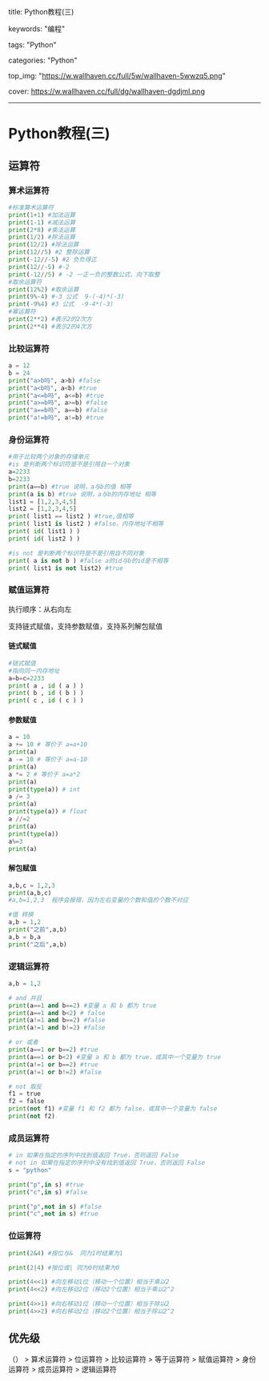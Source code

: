 title: Python教程(三)

keywords: "编程"

tags: "Python"

categories: "Python"

top_img:  "https://w.wallhaven.cc/full/5w/wallhaven-5wwzq5.png"

cover: https://w.wallhaven.cc/full/dg/wallhaven-dgdjml.png

---



# Python教程(三)

## 运算符

### 算术运算符

```python
#标准算术运算符
print(1+1) #加法运算
print(1-1) #减法运算
print(2*8) #乘法运算
print(1/2) #除法运算
print(12/2) #除法运算
print(12//5) #2 整除运算
print(-12//-5) #2 负负得正
print(12//-5) #-2
print(-12//5) # -2 一正一负的整数公式，向下取整
#取余运算符
print(12%2) #取余运算
print(9%-4) #-3 公式  9-(-4)*(-3)
print(-9%4) #3 公式  -9-4*(-3) 
#幂运算符
print(2**2) #表示2的2次方
print(2**4) #表示2的4次方


```

### 比较运算符

```python
a = 12
b = 24
print("a>b吗", a>b) #false
print("a<b吗", a<b) #true
print("a<=b吗", a<=b) #true
print("a>=b吗", a>=b) #false
print("a==b吗", a==b) #false
print("a!=b吗", a!=b) #true
```

### 身份运算符

```python
#用于比较两个对象的存储单元
#is 是判断两个标识符是不是引用自一个对象
a=2233
b=2233
print(a==b) #true 说明，a与b的值 相等
print(a is b) #true 说明，a与b的内存地址 相等
list1 = [1,2,3,4,5]
list2 = [1,2,3,4,5]
print( list1 == list2 ) #true,值相等
print( list1 is list2 ) #false，内存地址不相等
print( id( list1 ) )
print( id( list2 ) )

#is not 是判断两个标识符是不是引用自不同对象
print( a is not b ) #false a的id与b的id是不相等 
print( list1 is not list2) #true
```

### 赋值运算符

执行顺序：从右向左

支持链式赋值，支持参数赋值，支持系列解包赋值

#### 链式赋值

```python
#链式赋值
#指向同一内存地址
a=b=c=2233
print( a , id ( a ) )
print( b , id ( b ) )
print( c , id ( c ) )
```

#### 参数赋值

```python
a = 10
a += 10 # 等价于 a=a+10
print(a)
a -= 10 # 等价于 a=a-10
print(a)
a *= 2 # 等价于 a=a*2 
print(a)
print(type(a)) # int
a /= 3
print(a)
print(type(a)) # float
a //=2
print(a)
print(type(a))
a%=3
print(a)
```

#### 解包赋值

```python
a,b,c = 1,2,3
print(a,b,c)
#a,b=1,2,3  程序会报错，因为左右变量的个数和值的个数不对应

#值 转换
a,b = 1,2
print("之前",a,b)
a,b = b,a
print("之后",a,b)
```

### 逻辑运算符

```python
a,b = 1,2

# and 并且
print(a==1 and b==2) #变量 a 和 b 都为 true
print(a==1 and b<2) # false
print(a!=1 and b==2) #false
print(a!=1 and b!=2) #false

# or 或者
print(a==1 or b==2) #true
print(a==1 or b<2) #变量 a 和 b 都为 true，或其中一个变量为 true
print(a!=1 or b==2) #true
print(a!=1 or b!=2) #false

# not 取反
f1 = true
f2 = false
print(not f1) #变量 f1 和 f2 都为 false，或其中一个变量为 false
print(not f2)
```

### 成员运算符

```python
# in 如果在指定的序列中找到值返回 True，否则返回 False
# not in 如果在指定的序列中没有找到值返回 True，否则返回 False
s = "python"

print("p",in s) #true
print("c",in s) #false

print("p",not in s) #false
print("c",not in s) #true
```

### 位运算符

```python
print(2&4) #按位与&  同为1时结果为1

print(2|4) #按位或| 同为0时结果为0

print(4<<1) #向左移动1位（移动一个位置）相当于乘以2
print(4<<2) #向左移动2位（移动2个位置）相当于乘以2^2

print(4>>1) #向右移动1位（移动一个位置）相当于除以2
print(4>>2) #向右移动2位（移动2个位置）相当于除以2^2
```

## 优先级

（） > 算术运算符 > 位运算符 > 比较运算符 > 等于运算符 > 赋值运算符 > 身份运算符 > 成员运算符 > 逻辑运算符